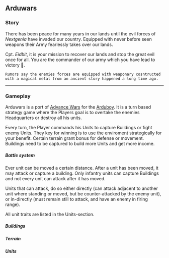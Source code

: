 ## Arduwars
### Story
There has been peace for many years in our lands until the evil forces of _Nextgenia_ have invaded our country. Equipped with never before seen weapons their Army fearlessly takes over our lands.

Cpt. _Eidbit_, it is your mission to recover our lands and stop the great evil once for all. You are the commander of our army which you have lead to victory 🏁.

```
Rumors say the enemies forces are equipped with weaponary cosntructed with a magical metal from an ancient story happened a long time ago.
```

---

### Gameplay
Arduwars is a port of [Advance Wars](https://en.wikipedia.org/wiki/Advance_Wars) for the [Arduboy](https://arduboy.com/).
It is a turn based strategy game where the Players goal is to overtake the enemies Headquarters or destroy all his units.

Every turn, the Player commands his Units to capture Buildings or fight enemy Units. They key for winning is to use the enviroment strategically for your benefit. Certain terrain grant bonus for defense or movement. Buildings need to be captured to build more Units and get more income.

##### Battle system
Ever unit can be moved a certain distance. After a unit has been moved, it may attack or capture a building. Only infantry units can capture Buildings and not every unit can attack after it has moved.  

Units that can attack, do so either directly (can attack adjacent to another unit where standing or moved, but be counter-attacked by the enemy unit), or in-directly (must remain still to attack, and have an enemy in firing range).

All unit traits are listed in the Units-section.


##### Buildings

##### Terrain

##### Units
